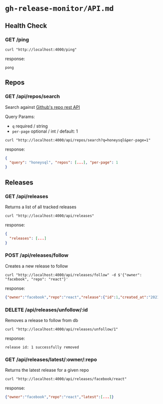 # `gh-release-monitor/API.md`

## Health Check

### GET /ping
```shell
curl "http://localhost:4000/ping"
```
response:
```
pong
```

## Repos

### GET /api/repos/search
Search against [Github's repo rest API](https://docs.github.com/en/rest/reference/search#search-repositories)

Query Params:
- `q` required / string
- `per-page` optional / int / default: 1
```shell
curl "http://localhost:4000/api/repos/search?q=honeysql&per-page=1"
```
response:
```json
{
  "query": "honeysql", "repos": [...], "per-page": 1
}
```

## Releases

### GET /api/releases
Returns a list of all tracked releases
```shell
curl "http://localhost:4000/api/releases"
```

response:
```json
{
  "releases": [...]
}
```

### POST /api/releases/follow
Creates a new release to follow
```shell
curl "http://localhost:4000/api/releases/follow" -d $'{"owner": "facebook", "repo": "react"}'
```
response:
```json
{"owner":"facebook","repo":"react","release":{"id":1,"created_at":"2021-11-02T05:35:39Z","updated_at":"2021-11-02T05:35:39Z","deleted_at":null,"owner":"facebook","repo":"c","body":""}}
```

### DELETE /api/releases/unfollow/:id
Removes a release to follow from db
```shell
curl "http://localhost:4000/api/releases/unfollow/1"
```
response:
```
release id: 1 successfully removed
```

### GET /api/releases/latest/:owner/:repo
Returns the latest release for a given repo
```shell
curl "http://localhost:4000/api/releases/facebook/react"
```
response:
```json
{"owner":"facebook","repo":"react","latest":[...]}
```
